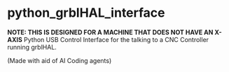# python_grblHAL_interface

**NOTE: THIS IS DESIGNED FOR A MACHINE THAT DOES NOT HAVE AN X-AXIS**
Python USB Control Interface for the talking to a CNC Controller running grblHAL.

(Made with aid of AI Coding agents)
